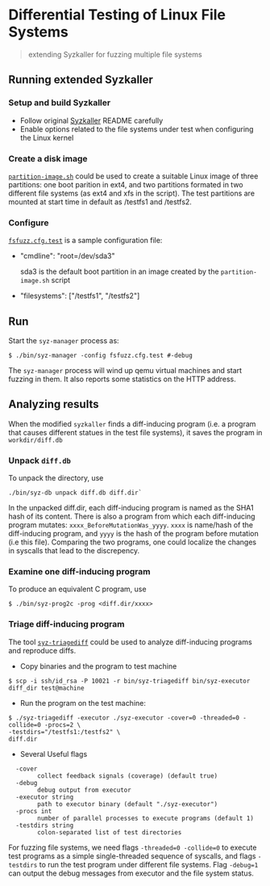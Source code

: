Differential Testing of Linux File Systems
======================================
> extending Syzkaller for fuzzing multiple file systems

## Running extended Syzkaller

### Setup and build Syzkaller
- Follow original [Syzkaller](https://github.com/google/syzkaller) README carefully
- Enable options related to the file systems under test when configuring the Linux kernel


### Create a disk image
[`partition-image.sh`](tools/parition-image.sh) could be used to create a
suitable Linux image of three partitions: one boot parition in ext4, and two
partitions formated in two different file systems (as ext4 and xfs in the script).
The test partitions are mounted at start time in default as /testfs1 and /testfs2.

### Configure

[`fsfuzz.cfg.test`](fsfuzz.cfg.test) is a sample configuration file:
- "cmdline": "root=/dev/sda3"
    
    sda3 is the default boot partition in an image created by the `partition-image.sh` script
    
- "filesystems": ["/testfs1", "/testfs2"]


## Run
Start the `syz-manager` process as:
```
$ ./bin/syz-manager -config fsfuzz.cfg.test #-debug
```
The `syz-manager` process will wind up qemu virtual machines and start fuzzing in them.
It also reports some statistics on the HTTP address.


## Analyzing results
When the modified `syzkaller` finds a diff-inducing program (i.e. a program that
causes different statues in the test file systems), it saves the program in
`workdir/diff.db`

### Unpack `diff.db`
To unpack the directory, use
```
./bin/syz-db unpack diff.db diff.dir`
```

In the unpacked diff.dir, each diff-inducing program is named as the SHA1 hash of its content. There is also a program from which each diff-inducing program mutates: `xxxx_BeforeMutationWas_yyyy`. `xxxx` is name/hash of the diff-inducing program, and `yyyy` is the hash of the program before mutation (i.e this file). Comparing the two programs, one could localize the changes in syscalls that lead to the discrepency.

### Examine one diff-inducing program
To produce an equivalent C program, use
```
$ ./bin/syz-prog2c -prog <diff.dir/xxxx>
```

### Triage diff-inducing program
The tool [`syz-triagediff`](tools/syz-triagediff/triagediff.go) could be used to analyze diff-inducing programs and reproduce diffs.

* Copy binaries and the program to test machine
```
$ scp -i ssh/id_rsa -P 10021 -r bin/syz-triagediff bin/syz-executor diff_dir test@machine
```

* Run the program on the test machine:
```
$ ./syz-triagediff -executor ./syz-executor -cover=0 -threaded=0 -collide=0 -procs=2 \
-testdirs="/testfs1:/testfs2" \
diff.dir
```

* Several Useful flags
```
  -cover
    	collect feedback signals (coverage) (default true)
  -debug
    	debug output from executor
  -executor string
    	path to executor binary (default "./syz-executor")
  -procs int
    	number of parallel processes to execute programs (default 1)
  -testdirs string
    	colon-separated list of test directories
```

For fuzzing file systems, we need flags `-threaded=0 -collide=0` to execute test programs as a simple single-threaded sequence of syscalls, and flags `-testdirs` to run the test program under different file systems. Flag `-debug=1` can output the debug messages from executor and the file system status.

